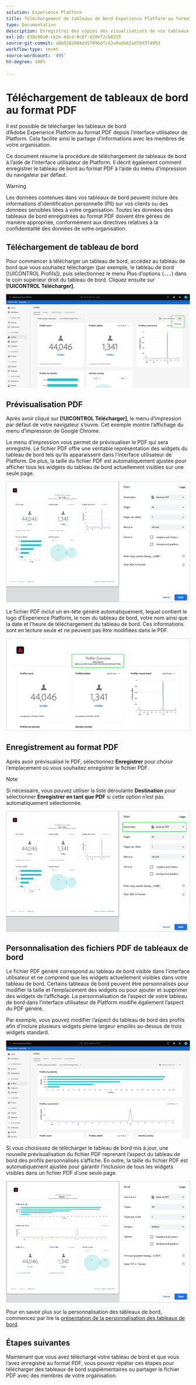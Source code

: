 ```yaml
---
solution: Experience Platform
title: Téléchargement de tableaux de bord Experience Platform au format PDF
type: Documentation
description: Enregistrez des copies des visualisations de vos tableaux de bord à l’aide de la fonctionnalité de téléchargement au format PDF disponible dans l’interface utilisateur d’Experience Platform.
exl-id: 838e98a0-ce2e-4dcd-8c8f-d28ef2cb8315
source-git-commit: a8b0282004dd57096dfc63a9adb82ad70d37495d
workflow-type: tm+mt
source-wordcount: '495'
ht-degree: 100%

---
```


# Téléchargement de tableaux de bord au format PDF

Il est possible de télécharger les tableaux de bord d’Adobe Experience Platform au format PDF depuis l’interface utilisateur de Platform. Cela facilite ainsi le partage d’informations avec les membres de votre organisation.

Ce document résume la procédure de téléchargement de tableaux de bord à l’aide de l’interface utilisateur de Platform. Il décrit également comment enregistrer le tableau de bord au format PDF à l’aide du menu d’impression du navigateur par défaut.

>[!WARNING]
>
>Les données contenues dans vos tableaux de bord peuvent inclure des informations d’identification personnelle (PII) sur vos clients ou des données sensibles liées à votre organisation. Toutes les données des tableaux de bord enregistrées au format PDF doivent être gérées de manière appropriée, conformément aux directives relatives à la confidentialité des données de votre organisation.

## Téléchargement de tableau de bord

Pour commencer à télécharger un tableau de bord, accédez au tableau de bord que vous souhaitez télécharger (par exemple, le tableau de bord [!UICONTROL Profils]), puis sélectionnez le menu Plus d’options (**`...`**) dans le coin supérieur droit du tableau de bord. Cliquez ensuite sur **[!UICONTROL Télécharger]**.

![](images/download/download-button.png)

## Prévisualisation PDF

Après avoir cliqué sur **[!UICONTROL Télécharger]**, le menu d’impression par défaut de votre navigateur s’ouvre. Cet exemple montre l’affichage du menu d’impression de Google Chrome.

Le menu d’impression vous permet de prévisualiser le PDF qui sera enregistré. Le fichier PDF offre une véritable représentation des widgets du tableau de bord tels qu’ils apparaissent dans l’interface utilisateur de Platform. De plus, la taille du fichier PDF est automatiquement ajustée pour afficher tous les widgets du tableau de bord actuellement visibles sur une seule page.

![](images/download/download-chrome-print.png)

Le fichier PDF inclut un en-tête généré automatiquement, lequel contient le logo d’Experience Platform, le nom du tableau de bord, votre nom ainsi que la date et l’heure de téléchargement du tableau de bord. Ces informations sont en lecture seule et ne peuvent pas être modifiées dans le PDF.

![](images/download/download-pdf.png)

## Enregistrement au format PDF

Après avoir prévisualisé le PDF, sélectionnez **Enregistrer** pour choisir l’emplacement où vous souhaitez enregistrer le fichier PDF.

>[!NOTE]
>
>Si nécessaire, vous pouvez utiliser la liste déroulante **Destination** pour sélectionner **Enregistrer en tant que PDF** si cette option n’est pas automatiquement sélectionnée.

![](images/download/download-chrome-print-destination.png)

## Personnalisation des fichiers PDF de tableaux de bord

Le fichier PDF généré correspond au tableau de bord visible dans l’interface utilisateur et ne comprend que les widgets actuellement visibles dans votre tableau de bord. Certains tableaux de bord peuvent être personnalisés pour modifier la taille et l’emplacement des widgets ou pour ajouter et supprimer des widgets de l’affichage. La personnalisation de l’aspect de votre tableau de bord dans l’interface utilisateur de Platform modifie également l’aspect du PDF généré.

Par exemple, vous pouvez modifier l’aspect du tableau de bord des profils afin d’inclure plusieurs widgets pleine largeur empilés au-dessus de trois widgets standard.

![](images/download/download-modify.png)

Si vous choisissez de télécharger le tableau de bord mis à jour, une nouvelle prévisualisation du fichier PDF reprenant l’aspect du tableau de bord des profils personnalisés s’affiche. En outre, la taille du fichier PDF est automatiquement ajustée pour garantir l’inclusion de tous les widgets visibles dans un fichier PDF d’une seule page.

![](images/download/download-chrome-print-modified.png)

Pour en savoir plus sur la personnalisation des tableaux de bord, commencez par lire la [présentation de la personnalisation des tableaux de bord](customize/overview.md).

## Étapes suivantes

Maintenant que vous avez téléchargé votre tableau de bord et que vous l’avez enregistré au format PDF, vous pouvez répéter ces étapes pour télécharger des tableaux de bord supplémentaires ou partager le fichier PDF avec des membres de votre organisation.
